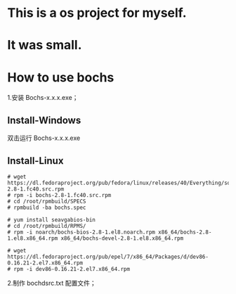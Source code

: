 # This is a os project for myself.
# It was small.

# How to use bochs
1.安装 Bochs-x.x.x.exe；
## Install-Windows
双击运行 Bochs-x.x.x.exe
## Install-Linux
```shell
# wget https://dl.fedoraproject.org/pub/fedora/linux/releases/40/Everything/source/tree/Packages/b/bochs-2.8-1.fc40.src.rpm
# rpm -i bochs-2.8-1.fc40.src.rpm
# cd /root/rpmbuild/SPECS
# rpmbuild -ba bochs.spec

# yum install seavgabios-bin
# cd /root/rpmbuild/RPMS/
# rpm -i noarch/bochs-bios-2.8-1.el8.noarch.rpm x86_64/bochs-2.8-1.el8.x86_64.rpm x86_64/bochs-devel-2.8-1.el8.x86_64.rpm

# wget https://dl.fedoraproject.org/pub/epel/7/x86_64/Packages/d/dev86-0.16.21-2.el7.x86_64.rpm
# rpm -i dev86-0.16.21-2.el7.x86_64.rpm
```

2.制作 bochdsrc.txt 配置文件；
